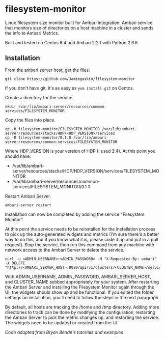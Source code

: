 # filesystem-monitor
Linux filesystem size monitor built for Ambari integration. Ambari service that monitors size of directories on a host machine in a cluster and sends the info to Ambari Metrics.

Built and tested on Centos 6.4 and Ambari 2.2.1 with Python 2.6.6

## Installation
From the ambari server host, get the files.
```
git clone https://github.com/Jamiegaskin/filesystem-monitor
```
If you don't have git, it's as easy as `yum install git` on Centos.

Create a directory for the service.
```
mkdir /var/lib/ambari-server/resources/common-services/FILESYSTEM_MONITOR
```

Copy the files into place.
```
cp -R filesystem-monitor/FILESYSTEM_MONITOR /var/lib/ambari-server/resources/stacks/HDP/<HDP_VERSION>/services
cp -R filesystem-monitor/0.1.0 /var/lib/ambari-server/resources/common-services/FILESYSTEM_MONITOR
```

Where HDP_VERSION is your version of HDP (I used 2.4). At this point you should have:
- /var/lib/ambari-server/resources/stacks/HDP/HDP_VERSION/services/FILESYSTEM_MONITOR
- /var/lib/ambari-server/resources/common-services/FILESYSTEM_MONITOR/0.1.0

Restart Ambari Server.
```
ambari-server restart
```

Installation can now be completed by adding the service "Filesystem Monitor".

At this point the service needs to be reinstalled for the installation process to pick up the auto-generated widgets and metrics (I'm sure there's a better way to do this, and if you know what it is, please code it up and put in a pull request). Stop the service, then run this command from any machine with network access to the Ambari Server to delete the service.
```
curl -u <ADMIN_USERNAME>:<ADMIN_PASSWORD> -H "X-Requested-By: ambari" -X DELETE "http://<AMBARI_SERVER_HOST>:8080/api/v1/clusters/<CLUSTER_NAME>/services/FILESYSTEM_MONITOR"
```
With ADMIN_USERNAME, ADMIN_PASSWORD, AMBARI_SERVER_HOST, and CLUSTER_NAME subbed appropriately for your system. After restarting the Ambari Server and installing the Filesystem Monitor again through the UI, the widgets should show up and be functional. If you edited the folder settings on installation, you'll need to follow the steps in the next paragraph.

By default, all hosts are tracking the /home and /tmp directory. Adding more directories to track can be done by modifying the configuration, restarting the Ambari Server to pick the metric changes up, and restarting the service. The widgets need to be updated or created from the UI.

*Code adapted from Bryan Bende's tutorials and examples*
